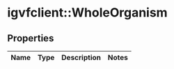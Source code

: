 # igvfclient::WholeOrganism


## Properties
Name | Type | Description | Notes
------------ | ------------- | ------------- | -------------


